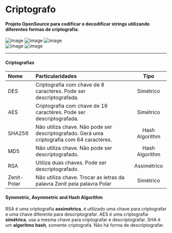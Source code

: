 # Criptografo
#### Projeto OpenSource para codificar e decodificar strings utilizando diferentes formas de criptografia.

![image](https://img.shields.io/github/languages/code-size/peedroca/criptografo)
![image](https://img.shields.io/github/languages/top/peedroca/criptografo)
![image](https://img.shields.io/github/license/peedroca/criptografo) <br>
![image](https://img.shields.io/badge/.Net_Framework-v4.8-blueviolet)
![image](https://img.shields.io/badge/.Net_Standard-v2.0.3-blueviolet)

---

#### Criptografias

| Nome | Particularidades | Tipo
| :--- | :--- | :---:
| DES | Criptografia com chave de 8 caractéres. Pode ser descriptografada. | Simétrico
| AES | Criptografia com chave de 16 caractéres. Pode ser descriptografada. | Simétrico
| SHA256 | Não utiliza chave. Não pode ser descriptografado. Gerá uma criptografia com 64 caractéres. | Hash Algorithm
| MD5 | Não utiliza chave. Não pode ser descriptografado. | Hash Algorithm
| RSA | Utiliza duas chaves. Pode ser descriptografado. | Assimétrico
| Zenit-Polar | Não utiliza chave. Trocar as letras da palavra Zenit pela palavra Polar | Simétrico

#### Symmetric, Asymmetric and Hash Algorithm

RSA é uma criptografia **assimétrica**, é utilizado uma chave para criptografar e uma chave diferente para descriptografar.
AES é uma criptografia **simétrica**, usa a mesma chave para criptografar e descriptografar.
SHA é um **algorítmo hash**, somente criptografa. Não há forma de descriptografar.
